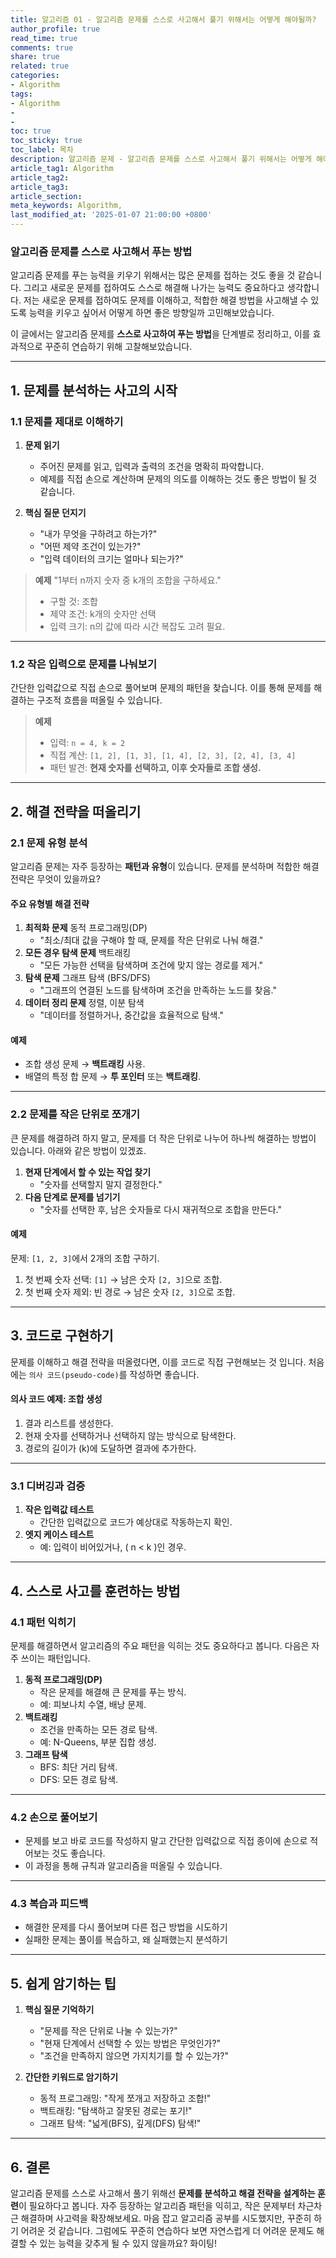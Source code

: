 ```yaml
---
title: 알고리즘 01 - 알고리즘 문제를 스스로 사고해서 풀기 위해서는 어떻게 해야될까?
author_profile: true
read_time: true
comments: true
share: true
related: true
categories:
- Algorithm
tags:
- Algorithm
- 
- 
toc: true
toc_sticky: true
toc_label: 목차
description: 알고리즘 문제 - 알고리즘 문제를 스스로 사고해서 풀기 위해서는 어떻게 해야될까?
article_tag1: Algorithm
article_tag2: 
article_tag3: 
article_section: 
meta_keywords: Algorithm, 
last_modified_at: '2025-01-07 21:00:00 +0800'
---
```



### **알고리즘 문제를 스스로 사고해서 푸는 방법**

알고리즘 문제를 푸는 능력을 키우기 위해서는 많은 문제를 접하는 것도 좋을 것 같습니다.
그리고 새로운 문제를 접하여도 스스로 해결해 나가는 능력도 중요하다고 생각합니다.
저는 새로운 문제를 접하여도 문제를 이해하고, 적합한 해결 방법을 사고해낼 수 있도록 능력을 키우고 싶어서 어떻게 하면 좋은 방향일까 고민해보았습니다.

이 글에서는 알고리즘 문제를 **스스로 사고하여 푸는 방법**을 단계별로 정리하고, 이를 효과적으로 꾸준히 연습하기 위해 고찰해보았습니다.

---

## **1. 문제를 분석하는 사고의 시작**

### **1.1 문제를 제대로 이해하기**

1. **문제 읽기**
   - 주어진 문제를 읽고, 입력과 출력의 조건을 명확히 파악합니다.
   - 예제를 직접 손으로 계산하며 문제의 의도를 이해하는 것도 좋은 방법이 될 것 같습니다.

2. **핵심 질문 던지기**
   - "내가 무엇을 구하려고 하는가?"
   - "어떤 제약 조건이 있는가?"
   - "입력 데이터의 크기는 얼마나 되는가?"

> **예제** "1부터 n까지 숫자 중 k개의 조합을 구하세요."  
> - 구할 것: 조합
> - 제약 조건: k개의 숫자만 선택
> - 입력 크기: n의 값에 따라 시간 복잡도 고려 필요.

---

### **1.2 작은 입력으로 문제를 나눠보기**

간단한 입력값으로 직접 손으로 풀어보며 문제의 패턴을 찾습니다. 이를 통해 문제를 해결하는 구조적 흐름을 떠올릴 수 있습니다.

> **예제**  
> - 입력: `n = 4, k = 2`  
> - 직접 계산: `[1, 2], [1, 3], [1, 4], [2, 3], [2, 4], [3, 4]`  
> - 패턴 발견: **현재 숫자를 선택하고, 이후 숫자들로 조합 생성.**

---


## **2. 해결 전략을 떠올리기**

### **2.1 문제 유형 분석**

알고리즘 문제는 자주 등장하는 **패턴과 유형**이 있습니다. 문제를 분석하며 적합한 해결 전략은 무엇이 있을까요?

#### **주요 유형별 해결 전략**
1. **최적화 문제** 동적 프로그래밍(DP)
   - "최소/최대 값을 구해야 할 때, 문제를 작은 단위로 나눠 해결."
2. **모든 경우 탐색 문제** 백트래킹
   - "모든 가능한 선택을 탐색하며 조건에 맞지 않는 경로를 제거."
3. **탐색 문제** 그래프 탐색 (BFS/DFS)
   - "그래프의 연결된 노드를 탐색하며 조건을 만족하는 노드를 찾음."
4. **데이터 정리 문제** 정렬, 이분 탐색
   - "데이터를 정렬하거나, 중간값을 효율적으로 탐색."

#### **예제**
- 조합 생성 문제 → **백트래킹** 사용.
- 배열의 특정 합 문제 → **투 포인터** 또는 **백트래킹**.

---

### **2.2 문제를 작은 단위로 쪼개기**

큰 문제를 해결하려 하지 말고, 문제를 더 작은 단위로 나누어 하나씩 해결하는 방법이 있습니다.
아래와 같은 방법이 있겠죠.

1. **현재 단계에서 할 수 있는 작업 찾기**
   - "숫자를 선택할지 말지 결정한다."
2. **다음 단계로 문제를 넘기기**
   - "숫자를 선택한 후, 남은 숫자들로 다시 재귀적으로 조합을 만든다."

#### **예제**
문제: `[1, 2, 3]`에서 2개의 조합 구하기.
1. 첫 번째 숫자 선택: `[1]` → 남은 숫자 `[2, 3]`으로 조합.
2. 첫 번째 숫자 제외: 빈 경로 → 남은 숫자 `[2, 3]`으로 조합.

---

## **3. 코드로 구현하기**

문제를 이해하고 해결 전략을 떠올렸다면, 이를 코드로 직접 구현해보는 것 입니다.
처음에는 `의사 코드(pseudo-code)`를 작성하면 좋습니다.

#### **의사 코드 예제: 조합 생성**
1. 결과 리스트를 생성한다.
2. 현재 숫자를 선택하거나 선택하지 않는 방식으로 탐색한다.
3. 경로의 길이가 \(k\)에 도달하면 결과에 추가한다.

---

### **3.1 디버깅과 검증**
1. **작은 입력값 테스트**
   - 간단한 입력값으로 코드가 예상대로 작동하는지 확인.
2. **엣지 케이스 테스트**
   - 예: 입력이 비어있거나, \( n < k \)인 경우.

---

## **4. 스스로 사고를 훈련하는 방법**

### **4.1 패턴 익히기**
문제를 해결하면서 알고리즘의 주요 패턴을 익히는 것도 중요하다고 봅니다. 다음은 자주 쓰이는 패턴입니다.

1. **동적 프로그래밍(DP)**
   - 작은 문제를 해결해 큰 문제를 푸는 방식.
   - 예: 피보나치 수열, 배낭 문제.
2. **백트래킹**
   - 조건을 만족하는 모든 경로 탐색.
   - 예: N-Queens, 부분 집합 생성.
3. **그래프 탐색**
   - BFS: 최단 거리 탐색.
   - DFS: 모든 경로 탐색.

---

### **4.2 손으로 풀어보기**
- 문제를 보고 바로 코드를 작성하지 말고 간단한 입력값으로 직접 종이에 손으로 적어보는 것도 좋습니다.
- 이 과정을 통해 규칙과 알고리즘을 떠올릴 수 있습니다.

---

### **4.3 복습과 피드백**
- 해결한 문제를 다시 풀어보며 다른 접근 방법을 시도하기
- 실패한 문제는 풀이를 복습하고, 왜 실패했는지 분석하기

---

## **5. 쉽게 암기하는 팁**

1. **핵심 질문 기억하기**
   - "문제를 작은 단위로 나눌 수 있는가?"
   - "현재 단계에서 선택할 수 있는 방법은 무엇인가?"
   - "조건을 만족하지 않으면 가지치기를 할 수 있는가?"

2. **간단한 키워드로 암기하기**
   - 동적 프로그래밍: "작게 쪼개고 저장하고 조합!"
   - 백트래킹: "탐색하고 잘못된 경로는 포기!"
   - 그래프 탐색: "넓게(BFS), 깊게(DFS) 탐색!"

---

## **6. 결론**

알고리즘 문제를 스스로 사고해서 풀기 위해선 **문제를 분석하고 해결 전략을 설계하는 훈련**이 필요하다고 봅니다. 자주 등장하는 알고리즘 패턴을 익히고, 작은 문제부터 차근차근 해결하며 사고력을 확장해보세요. 마음 잡고 알고리즘 공부를 시도했지만, 꾸준히 하기 어려운 것 같습니다.
그럼에도 꾸준히 연습하다 보면 자연스럽게 더 어려운 문제도 해결할 수 있는 능력을 갖추게 될 수 있지 않을까요? 화이팅!
